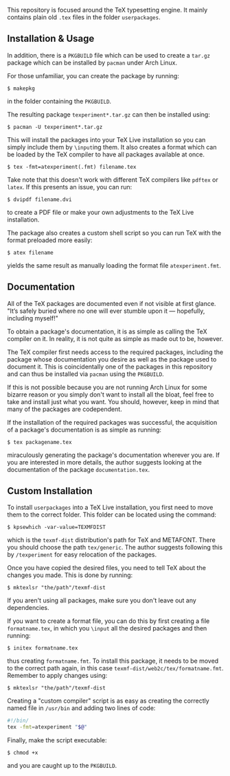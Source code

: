 This repository is focused around the TeX typesetting engine. It mainly contains plain old `.tex` files in the folder `userpackages`.

## Installation & Usage

In addition, there is a `PKGBUILD` file which can be used to create a `tar.gz` package which can be installed by `pacman` under Arch Linux.

For those unfamiliar, you can create the package by running:

```
$ makepkg
```

in the folder containing the `PKGBUILD`.

The resulting package `texperiment*.tar.gz` can then be installed using:

```
$ pacman -U texperiment*.tar.gz
```

This will install the packages into your TeX Live installation so you can simply include them by `\input`ing them. It also creates a format which can be loaded by the TeX compiler to have all packages available at once.

```
$ tex -fmt=atexperiment(.fmt) filename.tex
```

Take note that this doesn't work with different TeX compilers like `pdftex` or `latex`. If this presents an issue, you can run:

```
$ dvipdf filename.dvi
```

to create a PDF file or make your own adjustments to the TeX Live installation.

The package also creates a custom shell script so you can run TeX with the format preloaded more easily:

```
$ atex filename
```

yields the same result as manually loading the format file `atexperiment.fmt`.

## Documentation

All of the TeX packages are documented even if not visible at first glance. "It’s safely buried where no one will ever stumble upon it — hopefully, including myself!"

To obtain a package's documentation, it is as simple as calling the TeX compiler on it. In reality, it is not quite as simple as made out to be, however.

The TeX compiler first needs access to the required packages, including the package whose documentation you desire as well as the package used to document it. This is coincidentally one of the packages in this repository and can thus be installed via `pacman` using the `PKGBUILD`.

If this is not possible because you are not running Arch Linux for some bizarre reason or you simply don't want to install all the bloat, feel free to take and install just what you want. You should, however, keep in mind that many of the packages are codependent.

If the installation of the required packages was successful, the acquisition of a package's documentation is as simple as running:

```
$ tex packagename.tex
```

miraculously generating the package's documentation wherever you are. If you are interested in more details, the author suggests looking at the documentation of the package `documentation.tex`.

## Custom Installation

To install `userpackages` into a TeX Live installation, you first need to move them to the correct folder. This folder can be located using the command:

```
$ kpsewhich -var-value=TEXMFDIST
```

which is the `texmf-dist` distribution's path for TeX and METAFONT. There you should choose the path `tex/generic`. The author suggests following this by `/texperiment` for easy relocation of the packages.

Once you have copied the desired files, you need to tell TeX about the changes you made. This is done by running:

```
$ mktexlsr "the/path"/texmf-dist
```

If you aren't using all packages, make sure you don't leave out any dependencies.

If you want to create a format file, you can do this by first creating a file `formatname.tex`, in which you `\input` all the desired packages and then running:

```
$ initex formatname.tex
```

thus creating `formatname.fmt`. To install this package, it needs to be moved to the correct path again, in this case `texmf-dist/web2c/tex/formatname.fmt`. Remember to apply changes using:

```
$ mktexlsr "the/path"/texmf-dist
```

Creating a "custom compiler" script is as easy as creating the correctly named file in `/usr/bin` and adding two lines of code:

```bash
#!/bin/
tex -fmt=atexperiment "$@"
```

Finally, make the script executable:

```
$ chmod +x
```

and you are caught up to the `PKGBUILD`.
